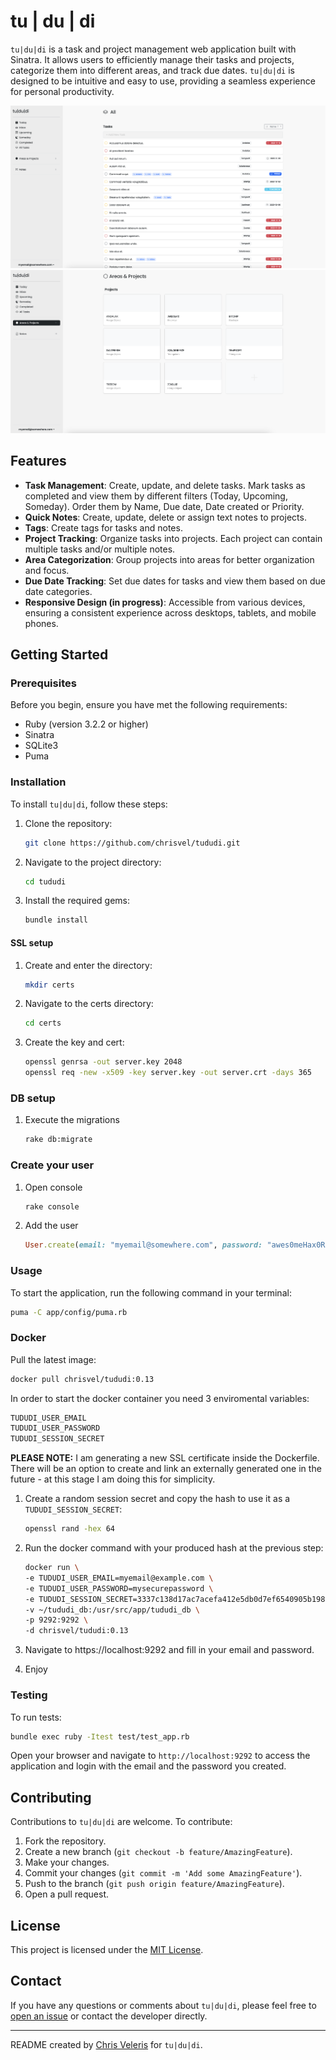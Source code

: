 # tu | du | di

`tu|du|di` is a task and project management web application built with Sinatra. It allows users to efficiently manage their tasks and projects, categorize them into different areas, and track due dates. `tu|du|di` is designed to be intuitive and easy to use, providing a seamless experience for personal productivity.

![image](screenshots/tasks.png)
![image](screenshots/projects.png)

## Features

- **Task Management**: Create, update, and delete tasks. Mark tasks as completed and view them by different filters (Today, Upcoming, Someday). Order them by Name, Due date, Date created or Priority.
- **Quick Notes**: Create, update, delete or assign text notes to projects.
- **Tags**: Create tags for tasks and notes. 
- **Project Tracking**: Organize tasks into projects. Each project can contain multiple tasks and/or multiple notes.
- **Area Categorization**: Group projects into areas for better organization and focus.
- **Due Date Tracking**: Set due dates for tasks and view them based on due date categories.
- **Responsive Design (in progress)**: Accessible from various devices, ensuring a consistent experience across desktops, tablets, and mobile phones.

## Getting Started

### Prerequisites

Before you begin, ensure you have met the following requirements:
- Ruby (version 3.2.2 or higher)
- Sinatra
- SQLite3
- Puma

### Installation

To install `tu|du|di`, follow these steps:

1. Clone the repository:
   ```bash
   git clone https://github.com/chrisvel/tududi.git
   ```
2. Navigate to the project directory:
   ```bash
   cd tududi
   ```
3. Install the required gems:
   ```bash
   bundle install
   ```

#### SSL setup

1. Create and enter the directory:
   ```bash
   mkdir certs
   ```

2. Navigate to the certs directory:
   ```bash
   cd certs
   ```

2. Create the key and cert:
   ```bash
   openssl genrsa -out server.key 2048
   openssl req -new -x509 -key server.key -out server.crt -days 365
   ```

### DB setup
1. Execute the migrations

    ```bash 
    rake db:migrate 
    ```

### Create your user
1. Open console
   ```bash
   rake console
   ```

2. Add the user
   ```ruby
   User.create(email: "myemail@somewhere.com", password: "awes0meHax0Rp4ssword")
   ```

### Usage

To start the application, run the following command in your terminal:

```bash
puma -C app/config/puma.rb
```

### Docker 

Pull the latest image:

```bash
docker pull chrisvel/tududi:0.13
```

In order to start the docker container you need 3 enviromental variables:

```bash
TUDUDI_USER_EMAIL
TUDUDI_USER_PASSWORD
TUDUDI_SESSION_SECRET
```

**PLEASE NOTE:** I am generating a new SSL certificate inside the Dockerfile. There will be an option to create and link an externally generated one in the future - at this stage I am doing this for simplicity.

1. Create a random session secret and copy the hash to use it as a `TUDUDI_SESSION_SECRET`:
    ```bash
    openssl rand -hex 64
    ```

2. Run the docker command with your produced hash at the previous step:
    ```bash
    docker run \
    -e TUDUDI_USER_EMAIL=myemail@example.com \
    -e TUDUDI_USER_PASSWORD=mysecurepassword \
    -e TUDUDI_SESSION_SECRET=3337c138d17ac7acefa412e5db0d7ef6540905b198cc28c5bf0d11e48807a71bdfe48d82ed0a0a6eb667c937cbdd1db3e1e6073b3148bff37f73cc6398a39671 \
    -v ~/tududi_db:/usr/src/app/tududi_db \
    -p 9292:9292 \
    -d chrisvel/tududi:0.13
    ```

3. Navigate to https://localhost:9292 and fill in your email and password.
4. Enjoy

### Testing 

To run tests:

```bash 
bundle exec ruby -Itest test/test_app.rb
```

Open your browser and navigate to `http://localhost:9292` to access the application and login with the email and the password you created.

## Contributing

Contributions to `tu|du|di` are welcome. To contribute:

1. Fork the repository.
2. Create a new branch (`git checkout -b feature/AmazingFeature`).
3. Make your changes.
4. Commit your changes (`git commit -m 'Add some AmazingFeature'`).
5. Push to the branch (`git push origin feature/AmazingFeature`).
6. Open a pull request.

## License

This project is licensed under the [MIT License](LICENSE).

## Contact

If you have any questions or comments about `tu|du|di`, please feel free to [open an issue](https://github.com/chrisvel/tududi/issues) or contact the developer directly.

---

README created by [Chris Veleris](https://github.com/chrisvel) for `tu|du|di`.
